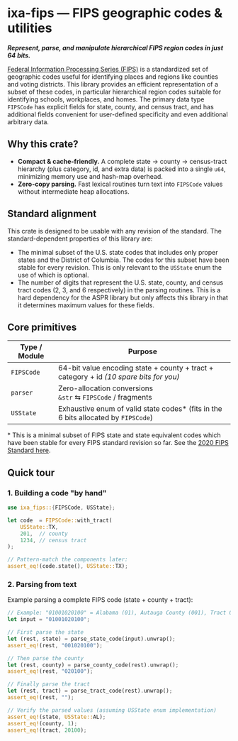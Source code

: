 # ixa-fips — FIPS geographic codes & utilities

***Represent, parse, and manipulate hierarchical FIPS region codes in just 64 bits.***

[Federal Information Processing Series (FIPS)](https://www.census.gov/library/reference/code-lists/ansi.html) is a
standardized set of geographic codes useful for identifying places and regions like counties and voting districts.
This library provides an efficient representation of a subset of these codes, in particular hierarchical region codes
suitable for identifying schools, workplaces, and homes. The primary data type `FIPSCode` has explicit fields for
state, county, and census tract, and has additional fields convenient for user-defined specificity and even additional
arbitrary data.

## Why this crate?

* **Compact & cache-friendly.** A complete state → county → census-tract hierarchy (plus category, id, and extra data)
  is packed into a single `u64`, minimizing memory use and hash-map overhead.
* **Zero-copy parsing.** Fast lexical routines turn text into `FIPSCode` values without intermediate heap allocations.

## Standard alignment

This crate is designed to be usable with any revision of the standard. The standard-dependent properties of this library
are:

* The minimal subset of the U.S. state codes that includes only proper states and the District of Columbia. The codes
  for this subset have been stable for every revision. This is only relevant to the `USState` enum the use of which is
  optional.
* The number of digits that represent the U.S. state, county, and census tract codes (2, 3, and 6 respectively) in the
  parsing routines. This is a hard dependency for the ASPR library but only affects this library in that it determines
  maximum values for these fields.

## Core primitives

| Type / Module | Purpose                                                                                |
| ------------- |----------------------------------------------------------------------------------------|
| `FIPSCode`    | 64-bit value encoding state + county + tract + category + id *(10 spare bits for you)* |
| `parser`      | Zero-allocation conversions <br/>`&str` ⇆ `FIPSCode` / fragments                       |
| `USState`     | Exhaustive enum of valid state codes\* (fits in the 6 bits allocated by `FIPSCode`)    |

\* This is a minimal subset of FIPS state and state equivalent codes which have been stable for every FIPS standard
revision so far. See the
[2020 FIPS Standard here](https://www.census.gov/library/reference/code-lists/ansi.html#states).

## Quick tour

### 1. Building a code "by hand"

```rust
use ixa_fips::{FIPSCode, USState};

let code  = FIPSCode::with_tract(
    USState::TX,
    201,  // county
    1234, // census tract
);

// Pattern-match the components later:
assert_eq!(code.state(), USState::TX);
```

### **2. Parsing from text**

Example parsing a complete FIPS code (state + county + tract):

```rust
// Example: "01001020100" = Alabama (01), Autauga County (001), Tract 020100
let input = "01001020100";

// First parse the state
let (rest, state) = parse_state_code(input).unwrap();
assert_eq!(rest, "001020100");

// Then parse the county
let (rest, county) = parse_county_code(rest).unwrap();
assert_eq!(rest, "020100");

// Finally parse the tract
let (rest, tract) = parse_tract_code(rest).unwrap();
assert_eq!(rest, "");

// Verify the parsed values (assuming USState enum implementation)
assert_eq!(state, USState::AL);
assert_eq!(county, 1);
assert_eq!(tract, 20100);
```
